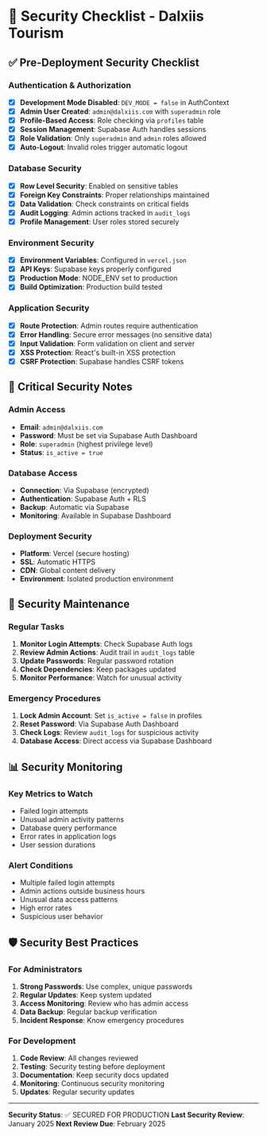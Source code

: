 # 🔐 Security Checklist - Dalxiis Tourism

## ✅ Pre-Deployment Security Checklist

### Authentication & Authorization
- [x] **Development Mode Disabled**: `DEV_MODE = false` in AuthContext
- [x] **Admin User Created**: `admin@dalxiis.com` with `superadmin` role
- [x] **Profile-Based Access**: Role checking via `profiles` table
- [x] **Session Management**: Supabase Auth handles sessions
- [x] **Role Validation**: Only `superadmin` and `admin` roles allowed
- [x] **Auto-Logout**: Invalid roles trigger automatic logout

### Database Security
- [x] **Row Level Security**: Enabled on sensitive tables
- [x] **Foreign Key Constraints**: Proper relationships maintained
- [x] **Data Validation**: Check constraints on critical fields
- [x] **Audit Logging**: Admin actions tracked in `audit_logs`
- [x] **Profile Management**: User roles stored securely

### Environment Security
- [x] **Environment Variables**: Configured in `vercel.json`
- [x] **API Keys**: Supabase keys properly configured
- [x] **Production Mode**: NODE_ENV set to production
- [x] **Build Optimization**: Production build tested

### Application Security
- [x] **Route Protection**: Admin routes require authentication
- [x] **Error Handling**: Secure error messages (no sensitive data)
- [x] **Input Validation**: Form validation on client and server
- [x] **XSS Protection**: React's built-in XSS protection
- [x] **CSRF Protection**: Supabase handles CSRF tokens

## 🚨 Critical Security Notes

### Admin Access
- **Email**: `admin@dalxiis.com`
- **Password**: Must be set via Supabase Auth Dashboard
- **Role**: `superadmin` (highest privilege level)
- **Status**: `is_active = true`

### Database Access
- **Connection**: Via Supabase (encrypted)
- **Authentication**: Supabase Auth + RLS
- **Backup**: Automatic via Supabase
- **Monitoring**: Available in Supabase Dashboard

### Deployment Security
- **Platform**: Vercel (secure hosting)
- **SSL**: Automatic HTTPS
- **CDN**: Global content delivery
- **Environment**: Isolated production environment

## 🔧 Security Maintenance

### Regular Tasks
1. **Monitor Login Attempts**: Check Supabase Auth logs
2. **Review Admin Actions**: Audit trail in `audit_logs` table
3. **Update Passwords**: Regular password rotation
4. **Check Dependencies**: Keep packages updated
5. **Monitor Performance**: Watch for unusual activity

### Emergency Procedures
1. **Lock Admin Account**: Set `is_active = false` in profiles
2. **Reset Password**: Via Supabase Auth Dashboard
3. **Check Logs**: Review `audit_logs` for suspicious activity
4. **Database Access**: Direct access via Supabase Dashboard

## 📊 Security Monitoring

### Key Metrics to Watch
- Failed login attempts
- Unusual admin activity patterns
- Database query performance
- Error rates in application logs
- User session durations

### Alert Conditions
- Multiple failed login attempts
- Admin actions outside business hours
- Unusual data access patterns
- High error rates
- Suspicious user behavior

## 🛡️ Security Best Practices

### For Administrators
1. **Strong Passwords**: Use complex, unique passwords
2. **Regular Updates**: Keep system updated
3. **Access Monitoring**: Review who has admin access
4. **Data Backup**: Regular backup verification
5. **Incident Response**: Know emergency procedures

### For Development
1. **Code Review**: All changes reviewed
2. **Testing**: Security testing before deployment
3. **Documentation**: Keep security docs updated
4. **Monitoring**: Continuous security monitoring
5. **Updates**: Regular security updates

---

**Security Status**: ✅ SECURED FOR PRODUCTION
**Last Security Review**: January 2025
**Next Review Due**: February 2025
